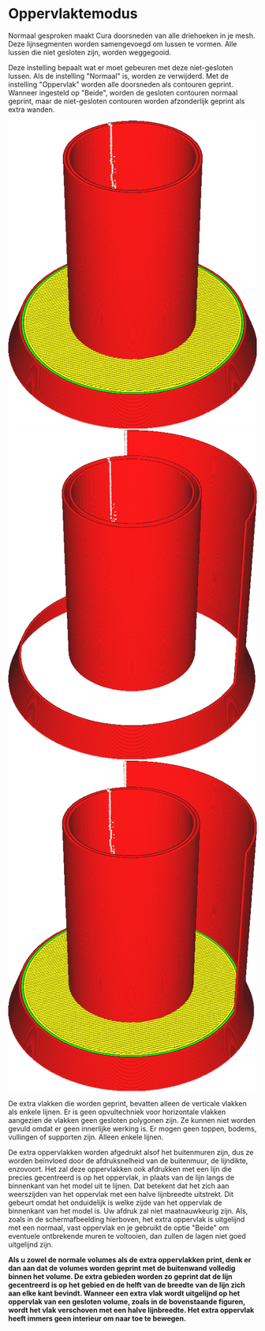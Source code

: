 Oppervlaktemodus
====
Normaal gesproken maakt Cura doorsneden van alle driehoeken in je mesh. Deze lijnsegmenten worden samengevoegd om lussen te vormen. Alle lussen die niet gesloten zijn, worden weggegooid.

Deze instelling bepaalt wat er moet gebeuren met deze niet-gesloten lussen. Als de instelling "Normaal" is, worden ze verwijderd. Met de instelling "Oppervlak" worden alle doorsneden als contouren geprint. Wanneer ingesteld op "Beide", worden de gesloten contouren normaal geprint, maar de niet-gesloten contouren worden afzonderlijk geprint als extra wanden.

<!--screenshot {
"image_path": "magic_mesh_surface_mode_normal.png",
"modellen": [{"script": "extra_surface.py"}],
"camerapositie": [66, 129, 124],
"instellingen": {
    "magic_mesh_surface_mode": "normaal"
},
"kleuren": 32
}-->
<!--screenshot {
"image_path": "magic_mesh_surface_mode_surface.png",
"modellen": [{"script": "extra_surface.py"}],
"camerapositie": [66, 129, 124],
"instellingen": {
    "magic_mesh_surface_mode": "oppervlak"
},
"kleuren": 32
}-->
<!--screenshot {
"image_path": "magic_mesh_surface_mode_both.png",
"modellen": [{"script": "extra_surface.py"}],
"camerapositie": [66, 129, 124],
"instellingen": {
    "magic_mesh_surface_mode": "beide"
},
"kleuren": 32
}-->
![Normale modus laat het enkele niet-gesloten oppervlak aan de rechterkant weg](../../../articles/images/magic_mesh_surface_mode_normal.png)
![Surface-modus drukt alleen de oppervlakken af zonder ze als gesloten volumes te behandelen](../../../articles/images/magic_mesh_surface_mode_surface.png)
![Print zowel de volumes als het extra niet-gesloten oppervlak aan de rechterkant](../../../articles/images/magic_mesh_surface_mode_both.png)

De extra vlakken die worden geprint, bevatten alleen de verticale vlakken als enkele lijnen. Er is geen opvultechniek voor horizontale vlakken aangezien de vlakken geen gesloten polygonen zijn. Ze kunnen niet worden gevuld omdat er geen innerlijke werking is. Er mogen geen toppen, bodems, vullingen of supporten zijn. Alleen enkele lijnen.

De extra oppervlakken worden afgedrukt alsof het buitenmuren zijn, dus ze worden beïnvloed door de afdruksnelheid van de buitenmuur, de lijndikte, enzovoort. Het zal deze oppervlakken ook afdrukken met een lijn die precies gecentreerd is op het oppervlak, in plaats van de lijn langs de binnenkant van het model uit te lijnen. Dat betekent dat het zich aan weerszijden van het oppervlak met een halve lijnbreedte uitstrekt. Dit gebeurt omdat het onduidelijk is welke zijde van het oppervlak de binnenkant van het model is. Uw afdruk zal niet maatnauwkeurig zijn. Als, zoals in de schermafbeelding hierboven, het extra oppervlak is uitgelijnd met een normaal, vast oppervlak en je gebruikt de optie "Beide" om eventuele ontbrekende muren te voltooien, dan zullen de lagen niet goed uitgelijnd zijn.

**Als u zowel de normale volumes als de extra oppervlakken print, denk er dan aan dat de volumes worden geprint met de buitenwand volledig binnen het volume. De extra gebieden worden zo geprint dat de lijn gecentreerd is op het gebied en de helft van de breedte van de lijn zich aan elke kant bevindt. Wanneer een extra vlak wordt uitgelijnd op het oppervlak van een gesloten volume, zoals in de bovenstaande figuren, wordt het vlak verschoven met een halve lijnbreedte. Het extra oppervlak heeft immers geen interieur om naar toe te bewegen.**